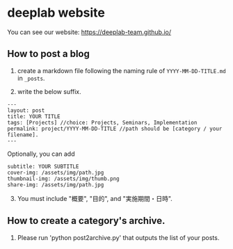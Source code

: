 # deeplab website

You can see our website: https://deeplab-team.github.io/

## How to post a blog

1. create a markdown file following the naming rule of `YYYY-MM-DD-TITLE.md` in `_posts`.

2. write the below suffix.
```
---
layout: post
title: YOUR TITLE
tags: [Projects] //choice: Projects, Seminars, Implementation
permalink: project/YYYY-MM-DD-TITLE //path should be [category / your filename].
---
```

Optionally, you can add 
```
subtitle: YOUR SUBTITLE
cover-img: /assets/img/path.jpg
thumbnail-img: /assets/img/thumb.png
share-img: /assets/img/path.jpg
```

3. You must include "概要", "目的", and "実施期間・日時".

## How to create a category's archive.

1. Please run 'python post2archive.py' that outputs the list of your posts.
